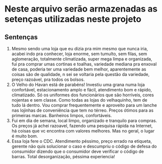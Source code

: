 # Neste arquivo serão armazenadas as setenças utilizadas neste projeto

## Sentenças

1. Mesmo sendo uma loja que eu dizia pra mim mesmo que nunca iria, acabei indo pra conhecer, loja enorme, sem tumulto, sem filas, sem aglomeração, totalmente climatizada, super mega limpa e organizada, fui pra comprar umas cortinas e toalhas, variedade mediana pra enxoval de casa, poderia ter uma variedade bem melhor, aparentemente as coisas são de qualidade, n sei se voltaria pela questão da variedade, preço razoável, pra todos os bolsos.
2. O Velho do Havan está de parabéns!
Investiu uma grana numa loja confortável, estacionamento amplo e fácil, atendimento bom e rápido, climatizado. Só os uniformes dos funcionários que são horríveis, cores nojentas e sem classe.
Como todas as lojas do velhaquinho, tem de tudo lá dentro. Vou comprar frequentemente e aproveito para um lanche nas lojinhas de conveniência que tem no térreo. Preços ótimos para as primeiras marcas.
Banheiros limpos, confortáveis.
3. Fui em dia de semana, local limpo, organizado e tranquilo para compras.
Os preços já achei razoavel, fazendo uma pesquisa rápida na Internet, há coisas que vc encontra com valores melhores. Mas no geral, o lugar é muito bom.
4. Essa loja fere o CDC.
Atendimento péssimo, preço errado na etiqueta, gerente não quis solucionar o caso e descumpriu o código de defesa do consumidor dizendo que o consumidor deve verificar o código de barras.
Total desorganização, péssima experiencia!
